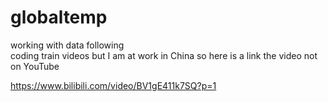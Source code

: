 # globaltemp

working with data following  
coding train videos
but I am 
at work in China 
so  here is a link the video not on YouTube

https://www.bilibili.com/video/BV1gE411k7SQ?p=1
